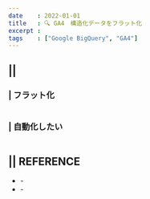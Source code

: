 ```yaml
---
date    : 2022-01-01
title   : 🔍 GA4　構造化データをフラット化
excerpt : 
tags    : ["Google BigQuery", "GA4"]
---
```


## || 
### | フラット化
```SQL
```

### | 自動化したい
```SQL
```

## || REFERENCE
- []() -
- []() -
